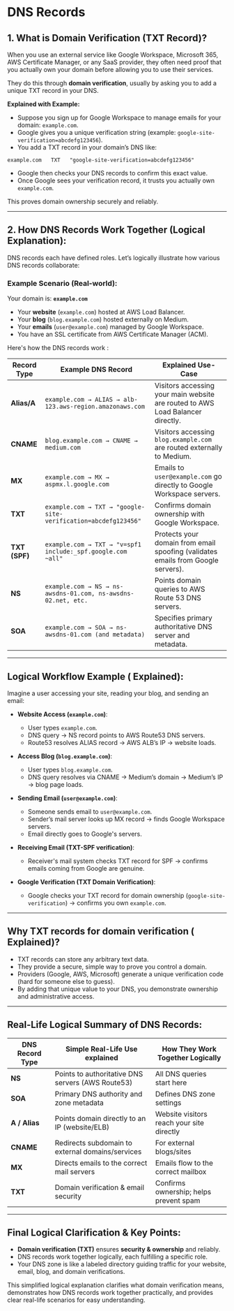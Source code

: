 # DNS Records

## **1. What is Domain Verification (TXT Record)?**

When you use an external service like Google Workspace, Microsoft 365, AWS Certificate Manager, or any SaaS provider, they often need proof that you actually own your domain before allowing you to use their services. 

They do this through **domain verification**, usually by asking you to add a unique TXT record in your DNS.

**Explained with Example:**

- Suppose you sign up for Google Workspace to manage emails for your domain: `example.com`.
- Google gives you a unique verification string (example: `google-site-verification=abcdefg123456`).
- You add a TXT record in your domain’s DNS like:

```
example.com   TXT   "google-site-verification=abcdefg123456"
```

- Google then checks your DNS records to confirm this exact value.
- Once Google sees your verification record, it trusts you actually own `example.com`.

This  proves domain ownership securely and reliably.

---

## **2. How DNS Records Work Together (Logical Explanation):**

DNS records each have  defined roles. Let’s logically illustrate how various DNS records collaborate:

### **Example Scenario (Real-world):**

Your domain is: **`example.com`**

- Your **website** (`example.com`) hosted at AWS Load Balancer.
- Your **blog** (`blog.example.com`) hosted externally on Medium.
- Your **emails** (`user@example.com`) managed by Google Workspace.
- You have an SSL certificate from AWS Certificate Manager (ACM).

Here's how the DNS records work :

| Record Type | Example DNS Record |  Explained Use-Case |
|-------------|--------------------|----------------------------|
| **Alias/A**      | `example.com → ALIAS → alb-123.aws-region.amazonaws.com` | Visitors accessing your main website are routed to AWS Load Balancer directly. |
| **CNAME**   | `blog.example.com → CNAME → medium.com` | Visitors accessing `blog.example.com` are routed externally to Medium. |
| **MX**      | `example.com → MX → aspmx.l.google.com` | Emails to `user@example.com` go directly to Google Workspace servers. |
| **TXT**     | `example.com → TXT → "google-site-verification=abcdefg123456"` | Confirms domain ownership with Google Workspace. |
| **TXT (SPF)**| `example.com → TXT → "v=spf1 include:_spf.google.com ~all"` | Protects your domain from email spoofing (validates emails from Google servers). |
| **NS**      | `example.com → NS → ns-awsdns-01.com, ns-awsdns-02.net, etc.` | Points domain queries to AWS Route 53 DNS servers. |
| **SOA**     | `example.com → SOA → ns-awsdns-01.com (and metadata)` | Specifies primary authoritative DNS server and metadata. |

---

## **Logical Workflow Example ( Explained):**

Imagine a user accessing your site, reading your blog, and sending an email:

- **Website Access (`example.com`)**:
  - User types `example.com`.
  - DNS query → NS record points to AWS Route53 DNS servers.
  - Route53 resolves ALIAS record → AWS ALB’s IP → website loads.

- **Access Blog (`blog.example.com`)**:
  - User types `blog.example.com`.
  - DNS query resolves via CNAME → Medium’s domain → Medium’s IP → blog page loads.

- **Sending Email (`user@example.com`)**:
  - Someone sends email to `user@example.com`.
  - Sender’s mail server looks up MX record → finds Google Workspace servers.
  - Email directly goes to Google's servers.

- **Receiving Email (TXT-SPF verification)**:
  - Receiver's mail system checks TXT record for SPF → confirms emails coming from Google are genuine.

- **Google Verification (TXT Domain Verification)**:
  - Google checks your TXT record for domain ownership (`google-site-verification`) → confirms you own `example.com`.

---

## **Why TXT records for domain verification ( Explained)?**

- TXT records can store any arbitrary text data.
- They provide a secure, simple way to prove you control a domain.
- Providers (Google, AWS, Microsoft) generate a unique verification code (hard for someone else to guess).
- By adding that unique value to your DNS, you demonstrate ownership and administrative access.

---

## **Real-Life Logical Summary of DNS Records:**

| DNS Record Type | Simple Real-Life Use  explained | How They Work Together Logically |
|-----------------|-----------------------------------------|----------------------------------|
| **NS**          | Points to authoritative DNS servers (AWS Route53) | All DNS queries start here |
| **SOA**         | Primary DNS authority and zone metadata | Defines DNS zone settings  |
| **A / Alias**   | Points domain directly to an IP (website/ELB) | Website visitors reach your site directly |
| **CNAME**       | Redirects subdomain to external domains/services  | For external blogs/sites |
| **MX**          | Directs emails to the correct mail servers | Emails flow to the correct mailbox |
| **TXT**         | Domain verification & email security | Confirms ownership; helps prevent spam  |

---

## **Final Logical Clarification & Key Points:**

- **Domain verification (TXT)** ensures **security & ownership**  and reliably.
- DNS records work together logically, each  fulfilling a specific role.
- Your DNS zone is like a  labeled directory guiding traffic for your website, email, blog, and domain verifications.

This simplified logical explanation clarifies what domain verification means,  demonstrates how DNS records work together practically, and provides clear real-life scenarios for easy understanding.
